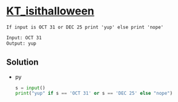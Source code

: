 # [KT_isithalloween](https://open.kattis.com/problems/isithalloween)

```en
If input is OCT 31 or DEC 25 print 'yup' else print 'nope'
```

```txt
Input: OCT 31
Output: yup
```

## Solution

* py

  ```py
  s = input()
  print("yup" if s == 'OCT 31' or s == 'DEC 25' else "nope")
  ```
